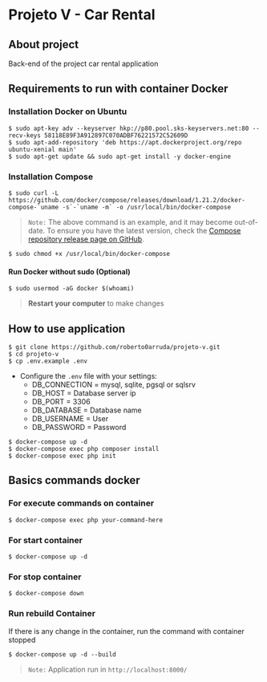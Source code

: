 # Projeto V - Car Rental

## About project
Back-end of the project car rental application

## Requirements to run with container Docker
### Installation Docker on Ubuntu
```console
$ sudo apt-key adv --keyserver hkp://p80.pool.sks-keyservers.net:80 --recv-keys 58118E89F3A912897C070ADBF76221572C52609D
$ sudo apt-add-repository 'deb https://apt.dockerproject.org/repo ubuntu-xenial main'
$ sudo apt-get update && sudo apt-get install -y docker-engine
```

### Installation Compose
```console
$ sudo curl -L https://github.com/docker/compose/releases/download/1.21.2/docker-compose-`uname -s`-`uname -m` -o /usr/local/bin/docker-compose
```

> `Note:` The above command is an example, and it may become out-of-date. To ensure you have the latest version, check the [Compose repository release page on GitHub](https://github.com/docker/compose/releases).

```console
$ sudo chmod +x /usr/local/bin/docker-compose
```

#### Run Docker without sudo (Optional)
```console
$ sudo usermod -aG docker $(whoami)
```
> **Restart your computer** to make changes

## How to use application
```console
$ git clone https://github.com/roberto0arruda/projeto-v.git
$ cd projeto-v
$ cp .env.example .env
```
- Configure the `.env` file with your settings: 
    - DB_CONNECTION = mysql, sqlite, pgsql or sqlsrv
    - DB_HOST       = Database server ip
    - DB_PORT       = 3306
    - DB_DATABASE   = Database name
    - DB_USERNAME   = User
    - DB_PASSWORD   = Password

```console
$ docker-compose up -d
$ docker-compose exec php composer install
$ docker-compose exec php init
```
## Basics commands docker
### For execute commands on container
```console
$ docker-compose exec php your-command-here
```

### For start container
```console
$ docker-compose up -d
```

### For stop container
```console
$ docker-compose down
```

### Run rebuild Container
If there is any change in the container, run the command with container stopped
```console
$ docker-compose up -d --build
```

> `Note:` Application run in `http://localhost:8000/`